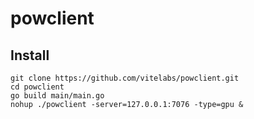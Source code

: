 # powclient

## Install
```
git clone https://github.com/vitelabs/powclient.git
cd powclient
go build main/main.go 
nohup ./powclient -server=127.0.0.1:7076 -type=gpu &
```
